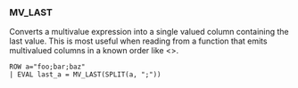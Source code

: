<!--
This is generated by ESQL’s AbstractFunctionTestCase. Do no edit it. See ../README.md for how to regenerate it.
-->

### MV_LAST
Converts a multivalue expression into a single valued column containing the last
value. This is most useful when reading from a function that emits multivalued
columns in a known order like <<esql-split>>.

```
ROW a="foo;bar;baz"
| EVAL last_a = MV_LAST(SPLIT(a, ";"))
```
